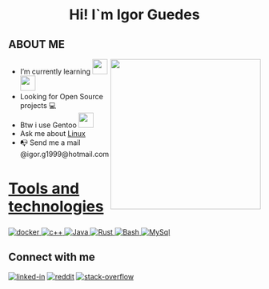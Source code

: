 
<h1 align ="center">Hi! I`m Igor Guedes</h1>
<div align = "left" width = 50%>
<h2>ABOUT ME </h2>
<ul>
<img align="right" width="300" src="https://i2.wp.com/allhtaccess.info/wp-content/uploads/2018/03/programming.gif?fit=1281%2C716&ssl=1" /> 

 <li>I’m currently learning <a href="https://developer.salesforce.com/" target="_blank"> <img src="https://cdn.jsdelivr.net/gh/devicons/devicon/icons/salesforce/salesforce-original.svg" width="30" height="30"/> </a>
 <a href="https://www.java.com" target="_blank"> <img src="https://cdn.jsdelivr.net/gh/devicons/devicon/icons/java/java-original-wordmark.svg" width="30" height="30"/> </a>
 </li>

 <li>Looking for Open Source projects 💻</li>

 <li>Btw i use Gentoo <a href="https://www.gentoo.org" target="_blank"><img src="https://cdn.jsdelivr.net/gh/devicons/devicon/icons/gentoo/gentoo-plain-wordmark.svg" width="30" height="30" /></li></a>

 <li>Ask me about <a href ="https://www.linux.org" target = "_blank">Linux</a> </li>

 <li>📭 Send me a mail @igor.g1999@hotmail.com</li>
<ul>
</div>

<h2 style="font-size:30px" align ="left" width = 100%><u>Tools and technologies</u></h2>
 
  <a href="https://docs.docker.com/" target="_blank"> 
 <img src="https://img.shields.io/badge/Docker-2496ED?style=for-the-badge&logo=docker&logoColor=white"  alt="docker" /> </a> 
 
  <a href="https://docs.microsoft.com/pt-br/cpp/cpp/?view=msvc-170" target="_blank"> 
 <img src="https://img.shields.io/badge/C%2B%2B-00599C?style=for-the-badge&logo=c%2B%2B&logoColor=white" alt="c++" /> </a> 
 
   <a href="https://www.java.com/" target="_blank"> 
 <img src="https://img.shields.io/badge/Java-ED8B00?style=for-the-badge&logo=java&logoColor=white" alt="Java" /> </a> 
 
  <a href="https://www.rust-lang.org/learn" target="_blank">
 <img src="https://img.shields.io/badge/Rust-000000?style=for-the-badge&logo=rust&logoColor=white"alt="Rust"/> </a> 
  
  <a href="https://devdocs.io/bash/" target="_blank"> 
 <img src="https://img.shields.io/badge/Shell_Script-121011?style=for-the-badge&logo=gnu-bash&logoColor=white" alt="Bash" /> </a> 
 
  <a href="https://www.mysql.com/" target="_blank"> 
 <img src="https://img.shields.io/badge/MySQL-00000F?style=for-the-badge&logo=mysql&logoColor=white" alt="MySql" /> </a> 
</p>

<div>
<h2>Connect with me </h2>

[<img align="top" alt="linked-in" src="https://img.shields.io/badge/linkedin-%230077B5.svg?&style=for-the-badge&logo=linkedin&logoColor=white" />](https://www.linkedin.com/in/igor-guedes-93632a193/) 
[<img align="top" alt="reddit" src="https://img.shields.io/badge/Reddit-FF4500?style=for-the-badge&logo=reddit&logoColor=white"/>](https://www.reddit.com/user/igorcguedes)
[<img align="top" alt="stack-overflow" src="https://img.shields.io/badge/stack%20overflow-FE7A16?logo=stack-overflow&logoColor=white&style=for-the-badge" />](https://pt.stackoverflow.com/users/268151/igor-guedes)
          
</div>
  
